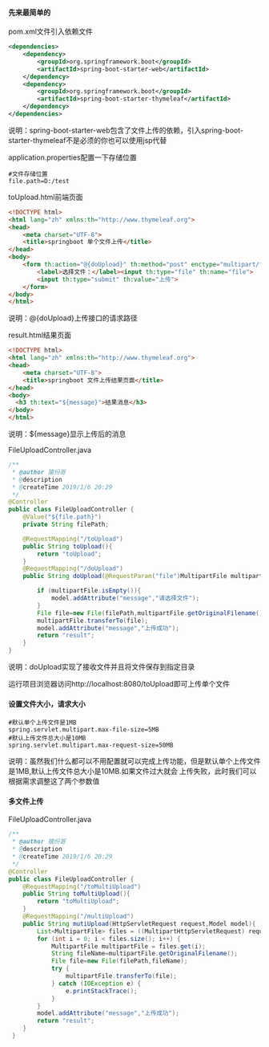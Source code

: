 #### 先来最简单的
pom.xml文件引入依赖文件
```xml
<dependencies>
    <dependency>
        <groupId>org.springframework.boot</groupId>
        <artifactId>spring-boot-starter-web</artifactId>
    </dependency>
    <dependency>
        <groupId>org.springframework.boot</groupId>
        <artifactId>spring-boot-starter-thymeleaf</artifactId>
    </dependency>
</dependencies>
```
说明：spring-boot-starter-web包含了文件上传的依赖，引入spring-boot-starter-thymeleaf不是必须的你也可以使用jsp代替

application.properties配置一下存储位置
```
#文件存储位置
file.path=D:/test
```

toUpload.html前端页面
```html
<!DOCTYPE html>
<html lang="zh" xmlns:th="http://www.thymeleaf.org">
<head>
    <meta charset="UTF-8">
    <title>springboot 单个文件上传</title>
</head>
<body>
    <form th:action="@{doUpload}" th:method="post" enctype="multipart/form-data">
        <label>选择文件：</label><input th:type="file" th:name="file">
        <input th:type="submit" th:value="上传">
    </form>
</body>
</html>
```
说明：@{doUpload}上传接口的请求路径

result.html结果页面
```html
<!DOCTYPE html>
<html lang="zh" xmlns:th="http://www.thymeleaf.org">
<head>
    <meta charset="UTF-8">
    <title>springboot 文件上传结果页面</title>
</head>
<body>
  <h3 th:text="${message}">结果消息</h3>
</body>
</html>
```

说明：${message}显示上传后的消息

FileUploadController.java
```java
/**
 * @author 猿份哥
 * @description
 * @createTime 2019/1/6 20:29
 */
@Controller
public class FileUploadController {
    @Value("${file.path}")
    private String filePath;

    @RequestMapping("/toUpload")
    public String toUpload(){
        return "toUpload";
    }
    @RequestMapping("/doUpload")
    public String doUpload(@RequestParam("file")MultipartFile multipartFile, Model model) throws IOException {

        if (multipartFile.isEmpty()){
            model.addAttribute("message","请选择文件");
        }
        File file=new File(filePath,multipartFile.getOriginalFilename());
        multipartFile.transferTo(file);
        model.addAttribute("message","上传成功");
        return "result";
    }
}
```
说明：doUpload实现了接收文件并且将文件保存到指定目录

运行项目浏览器访问http://localhost:8080/toUpload即可上传单个文件

#### 设置文件大小，请求大小
```properties
#默认单个上传文件是1MB
spring.servlet.multipart.max-file-size=5MB
#默认上传文件总大小是10MB
spring.servlet.multipart.max-request-size=50MB
```
说明：虽然我们什么都可以不用配置就可以完成上传功能，但是默认单个上传文件是1MB,默认上传文件总大小是10MB.如果文件过大就会
上传失败，此时我们可以根据需求调整这了两个参数值

#### 多文件上传
FileUploadController.java
```java
/**
 * @author 猿份哥
 * @description
 * @createTime 2019/1/6 20:29
 */
@Controller
public class FileUploadController {
    @RequestMapping("/toMultiUpload")
    public String toMultiUpload(){
        return "toMultiUpload";
    }
    @RequestMapping("/multiUpload")
    public String mutiUpload(HttpServletRequest request,Model model){
        List<MultipartFile> files = ((MultipartHttpServletRequest) request).getFiles("file");
        for (int i = 0; i < files.size(); i++) {
            MultipartFile multipartFile = files.get(i);
            String fileName=multipartFile.getOriginalFilename();
            File file=new File(filePath,fileName);
            try {
                multipartFile.transferTo(file);
            } catch (IOException e) {
                e.printStackTrace();
            }
        }
        model.addAttribute("message","上传成功");
        return "result";
    }
 }
```


